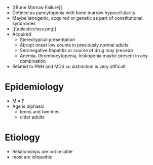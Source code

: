 * [[Bone Marrow Failure]] 
* Defined as pancytopenia with bone marrow hypocellularity 
* Maybe iatrogenic, acquired or genetic as part of constitutional syndromes 
* ![[aplasticclass.png]]
* Acquired 
	* Stereotypical presentation 
	* Abrupt onset low counts in previously normal adults 
	* Seronegative hepatitis or course of drug may precede
	* Anemia, thrombocytopenia, leukopenia maybe present in any combination 
* Related to PNH and MDS so distinction is very difficult 
# Epidemiology 
* M = F
* Age is biphasic
	* teens and twenties
	* older adults 

# Etiology 
* Relationships are not reliable 
* most are idiopathic 
